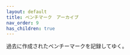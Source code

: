 ```yaml
---
layout: default
title: ベンチマーク　アーカイブ
nav_order: 9
has_children: true
---
```


過去に作成されたベンチーマークを記録してゆく。
